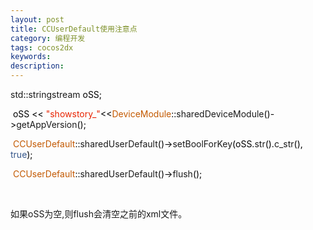 ```yaml
---
layout: post
title: CCUserDefault使用注意点
category: 编程开发
tags: cocos2dx
keywords: 
description: 
---
```


std<span style="color:#000000;">::</span>stringstream<span
style="color:#000000;"> oSS;</span>

<span style="color:#000000;"><span class="Apple-tab-span"
style="white-space:pre;"> </span>oSS \<\< </span><span
style="color:#e82300;">"showstory\_"</span><span
style="color:#000000;">\<\<</span><span
style="color:#c35900;">DeviceModule</span><span
style="color:#000000;">::</span>sharedDeviceModule<span
style="color:#000000;">()-\></span>getAppVersion<span
style="color:#000000;">();</span>

<span style="color:#000000;"><span class="Apple-tab-span"
style="white-space:pre;"> </span></span><span
style="color:#c35900;">CCUserDefault</span><span
style="color:#000000;">::</span>sharedUserDefault<span
style="color:#000000;">()-\></span>setBoolForKey<span
style="color:#000000;">(oSS.</span>str<span
style="color:#000000;">().</span>c\_str<span style="color:#000000;">(),
</span><span style="color:#35568a;">true</span><span
style="color:#000000;">);</span>

<span style="color:#000000;"><span class="Apple-tab-span"
style="white-space:pre;"> </span></span><span
style="color:#c35900;">CCUserDefault</span><span
style="color:#000000;">::</span>sharedUserDefault<span
style="color:#000000;">()-\></span>flush<span
style="color:#000000;">();</span>

<span class="Apple-tab-span" style="white-space:pre;"> </span>

如果oSS为空,则flush会清空之前的xml文件。






